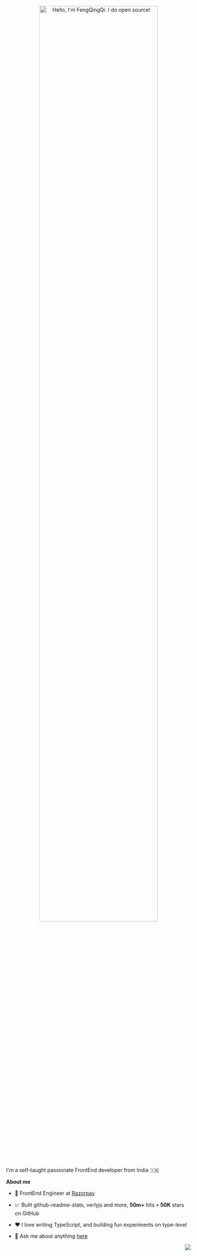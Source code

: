 <p align="center"><a href="https://FengQingQi.github.io"><img width="80%" alt="Hello, I'm FengQingQi. I do open source!" src="./assets/gh-readme-header.png" /></a></p>

<br />

I'm a self-taught passionate FrontEnd developer from India 🇮🇳

**About me**

- 💼 FrontEnd Engineer at [Razorpay](http://razorpay.com/)

- 📈 Built github-readme-stats, verlyjs and more, **50m+** hits • **50K** stars on GitHub

- ❤️ I love writing TypeScript, and building fun experiments on type-level

- 💬 Ask me about anything [here](https://github.com/anuraghazra/anuraghazra/issues)

<img align="right" src="https://github-readme-stats.vercel.app/api?username=FengQingQi&show_icons=true&icon_color=CE1D2D&text_color=718096&bg_color=ffffff&hide_title=true" />
